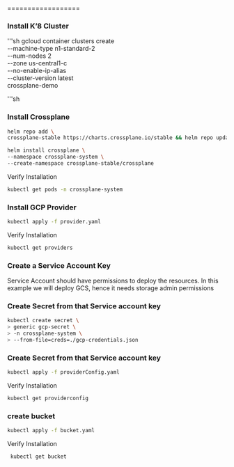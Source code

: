  ==================
### Install K’8 Cluster 
'''sh
gcloud container clusters create \
  --machine-type n1-standard-2 \
  --num-nodes 2 \
  --zone us-central1-c \
  --no-enable-ip-alias \
  --cluster-version latest \
  crossplane-demo

'''sh

### Install Crossplane

```sh
helm repo add \
crossplane-stable https://charts.crossplane.io/stable && helm repo update

helm install crossplane \
--namespace crossplane-system \
--create-namespace crossplane-stable/crossplane
```
Verify Installation
```sh
kubectl get pods -n crossplane-system
```
### Install GCP Provider

```sh
kubectl apply -f provider.yaml
```
Verify Installation
```sh
kubectl get providers
```

### Create a Service Account Key

Service Account should have permissions to deploy the resources. In this example we will deploy GCS, hence it needs storage admin permissions

###  Create Secret from that Service account key

```sh
kubectl create secret \
> generic gcp-secret \
> -n crossplane-system \
> --from-file=creds=./gcp-credentials.json
```
###  Create Secret from that Service account key

```sh
kubectl apply -f providerConfig.yaml
```

Verify Installation

```sh
kubectl get providerconfig
```
### create bucket 

```sh
kubectl apply -f bucket.yaml
```
Verify Installation

```sh
 kubectl get bucket
```
